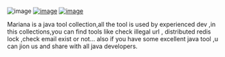 # 
![image](https://img.shields.io/badge/Mariana-Java%20tool%20collection-brightgreen)
[![image](https://img.shields.io/badge/Email-checker-orange)](https://tool.hsuchan.com/)
[![image](https://img.shields.io/badge/Chance%20Hsu-www.tsuiz.com-yellow)](https://www.tsuiz.com/)

Mariana is a java tool collection,all the tool is used by experienced dev ,in this collections,you can find tools like check illegal url , distributed redis lock ,check email exist or not... also if you have some excellent java tool ,u can jion us and share with all java developers.
 
